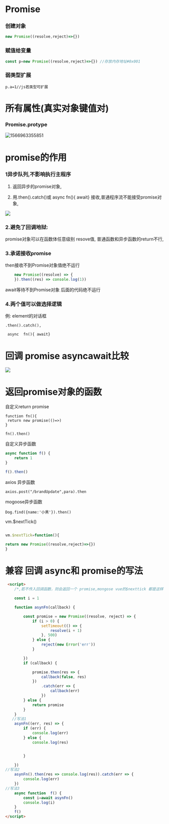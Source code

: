 # Promise

### 创建对象

```js
new Promise((resolve,reject)=>{})
```

### 赋值给变量

```js
const p=new Promise((resolve,reject)=>{}) //存放内存地址#0x001

```

### 弱类型扩展

```
p.a=1//js若类型可扩展
```



# 所有属性(真实对象键值对)

### Promise.protype

![1566963355851](img/1566963355851.png)

# promise的作用


### 1异步队列,不影响执行主程序



1. 返回异步的promise对象,


2. 用.then().catch()或 async  fn(){ await} 接收,普通程序流不能接受promise对象,

![](1.png)



### 2.避免了回调地狱: 


promise对象可以在函数体任意级别 resove值, 普通函数和异步函数的return不行,



### 3.承诺接收promise

then接收不到Promise对象值绝不运行
```javascript
    new Promise((resolve) => {
    }).then((res) => console.log(1))

```
await等待不到Promise对象 后面的代码绝不运行

### 4.两个值可以做选择逻辑

例: element的对话框

```
.then().catch(),

 async  fn(){ await} 
```




# 回调 promise asyncawait比较



![](异步.png)



# 返回promise对象的函数

自定义return promise

    function fn(){
     return new promise(()=>)
    }
    
    fn().then()

自定义异步函数

````javascript
async function f() {
    return 1
}

f().then()
````

axios 异步函数
	


    axios.post("/brandUpdate",para).then

mogoose异步函数

````
Dog.find({name:'小黑'}).then()
````

vm.$nextTick()

```javascript

vm.$nextTick=function(){

return new Promise((resolve,reject)=>{})
}

```

#  兼容  回调  async和 promise的写法

```html
 <script>
    /*,若不传入回调函数，则会返回一个 promise,mongose vue的$nexttick 都是这样做的*/

    const i = 1

    function asynFn(callback) {

        const promise = new Promise((resolve, reject) => {
            if (i > 0) {
                setTimeout(() => {
                    resolve(i + 1)
                }, 500)
            } else {
                reject(new Error('err'))
            }

        })
        if (callback) {

            promise.then(res => {
                callback(false, res)
            })
                .catch(err => {
                    callback(err)
                })
        } else {
            return promise
        }
    }
   //写法1
    asynFn((err, res) => {
        if (err) {
            console.log(err)
        } else {
            console.log(res)


        }

    })
//写法2
    asynFn().then(res => console.log(res)).catch(err => {
        console.log(err)
    })
//写法3
    async function  f() {
        const i=await asynFn()
        console.log(i)
    }
    f()
</script>

```

